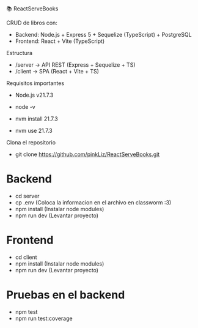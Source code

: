 📚 ReactServeBooks

CRUD de libros con:
* Backend: Node.js + Express 5 + Sequelize (TypeScript) + PostgreSQL
* Frontend: React + Vite (TypeScript)

Estructura
* /server   → API REST (Express + Sequelize + TS)
* /client   → SPA (React + Vite + TS)


Requisitos importantes
* Node.js v21.7.3

* node -v
* nvm install 21.7.3
* nvm use 21.7.3

Clona el repositorio 
* git clone https://github.com/pinkLiz/ReactServeBooks.git

# Backend
* cd server
* cp .env (Coloca la informacion en el archivo en classworm :3)
* npm install (Instalar node modules)
* npm run dev  (Levantar proyecto)

# Frontend
* cd client
* npm install (Instalar node modules)
* npm run dev  (Levantar proyecto)

# Pruebas en el backend
* npm test
* npm run test:coverage
